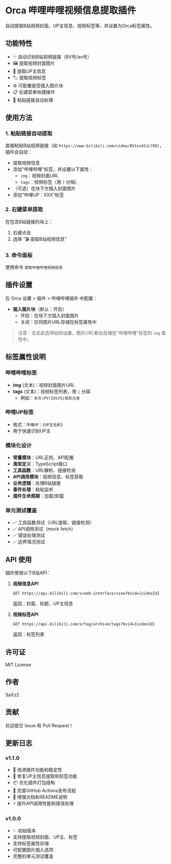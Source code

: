 # Orca 哔哩哔哩视频信息提取插件

自动提取B站视频封面、UP主信息、视频标签等，并设置为Orca标签属性。

## 功能特性

- ✨ 自动识别B站视频链接（BV号/av号）
- 🖼️ 提取视频封面图片
- 👤 提取UP主信息
- 🏷️ 提取视频标签
- ⚙️ 可配置是否插入图片块
- 📋 右键菜单快捷操作
- 🎯 粘贴链接自动处理

## 使用方法

### 1. 粘贴链接自动提取

直接粘贴B站视频链接（如 `https://www.bilibili.com/video/BV1xx411c7XD`），插件会自动：
- 提取视频信息
- 添加"哔哩哔哩"标签，并设置以下属性：
  - `img`：视频封面URL
  - `tags`：视频标签（用 `|` 分隔）
- （可选）在块下方插入封面图片
- 添加"哔哩UP：XXX"标签

### 2. 右键菜单提取

在包含B站链接的块上：
1. 右键点击
2. 选择 "🎬 提取B站视频信息"

### 3. 命令面板

使用命令 `提取哔哩哔哩视频信息`

## 插件设置

在 Orca 设置 > 插件 > 哔哩哔哩插件 中配置：

- **插入图片块**（默认：开启）
  - 开启：在块下方插入封面图片
  - 关闭：仅将图片URL存储在标签属性中

> 注意：无论此选项如何设置，图片URL都会存储在"哔哩哔哩"标签的 `img` 属性中。

## 标签属性说明

### 哔哩哔哩标签

- **img** (文本)：视频封面图片URL
- **tags** (文本)：视频标签列表，用 `|` 分隔
  - 例如：`东方|PV|IOSYS|现存元老`

### 哔哩UP标签

- 格式：`哔哩UP：{UP主名称}`
- 用于快速识别UP主


### 模块化设计

- **常量模块**：URL正则、API配置
- **类型定义**：TypeScript接口
- **工具函数**：URL解析、链接检测
- **API调用模块**：视频信息、标签获取
- **业务逻辑**：处理B站链接
- **事件处理**：粘贴监听
- **插件生命周期**：加载/卸载

### 单元测试覆盖

- ✅ 工具函数测试（URL提取、链接检测）
- ✅ API调用测试（mock fetch）
- ✅ 错误处理测试
- ✅ 边界情况测试

## API 使用

插件使用以下B站API：

1. **视频信息API**
   ```
   GET https://api.bilibili.com/x/web-interface/view?bvid={videoId}
   ```
   返回：封面、标题、UP主信息

2. **视频标签API**
   ```
   GET https://api.bilibili.com/x/tag/archive/tags?bvid={videoId}
   ```
   返回：标签列表

## 许可证

MIT License

## 作者

SaXz2

## 贡献

欢迎提交 Issue 和 Pull Request！

## 更新日志

### v1.1.0

- 🔧 改进插件功能和稳定性
- 🐛 修复UP主信息提取和标签功能
- 📦 优化插件打包结构
- 🚀 完善GitHub Actions发布流程
- 📝 增强文档和README说明
- ⚡ 提升API调用性能和错误处理

### v1.0.0

- ✨ 初始版本
- 支持提取视频封面、UP主、标签
- 支持标签属性存储
- 可配置图片插入选项
- 完整的单元测试覆盖